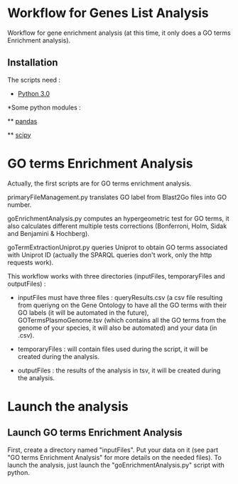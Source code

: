 # Workflow for Genes List Analysis

Workflow for gene enrichment analysis (at this time, it only does a GO terms Enrichment analysis).

## Installation

The scripts need :

* [Python 3.0](https://www.python.org/downloads/)

*Some python modules :

** [pandas](http://pandas.pydata.org/)

** [scipy](https://pypi.python.org/pypi/scipy)


# GO terms Enrichment Analysis

Actually, the first scripts are for GO terms enrichment analysis.

primaryFileManagement.py translates GO label from Blast2Go files into GO number.

goEnrichmentAnalysis.py computes an hypergeometric test for GO terms, it also calculates different multiple tests corrections (Bonferroni, Holm, Sidak and Benjamini & Hochberg).

goTermExtractionUniprot.py queries Uniprot to obtain GO terms associated with Uniprot ID (actually the SPARQL queries don't work, only the http requests work).

This workflow works with three directories (inputFiles, temporaryFiles and outputFiles) :

* inputFiles must have three files : queryResults.csv (a csv file resulting from queriyng on the Gene Ontology to have all the GO terms with their GO labels (it will be automated in the future), GOTermsPlasmoGenome.tsv (which contains all the GO terms from the genome of your species, it will also be automated) and your data (in .csv).

* temporaryFiles : will contain files used during the script, it will be created during the analysis.

* outputFiles : the results of the analysis in tsv, it will be created during the analysis.

# Launch the analysis

## Launch GO terms Enrichment Analysis

First, create a directory named "inputFiles". Put your data on it (see part "GO terms Enrichment Analysis" for more details on the needed files).
To launch the analysis, just launch the "goEnrichmentAnalysis.py" script with python.
